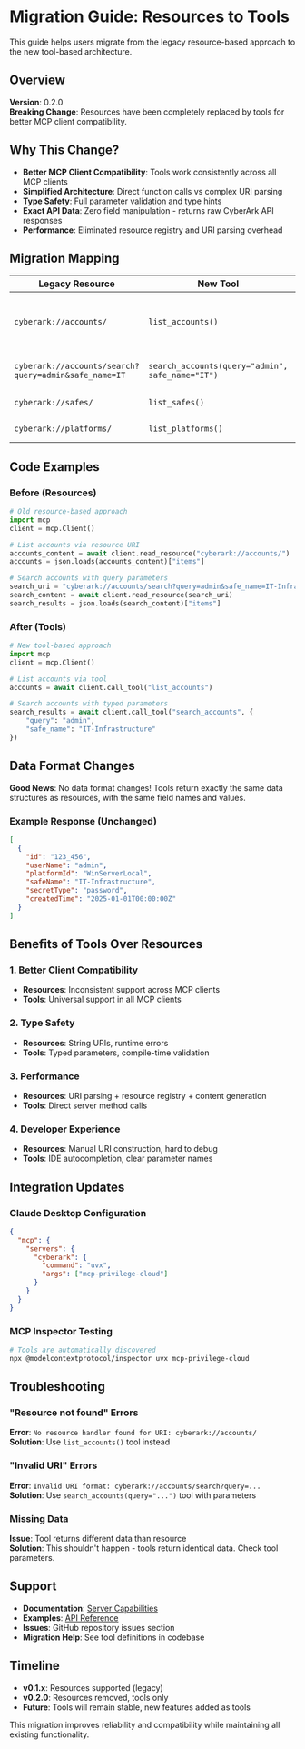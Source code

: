 # Migration Guide: Resources to Tools

This guide helps users migrate from the legacy resource-based approach to the new tool-based architecture.

## Overview

**Version**: 0.2.0  
**Breaking Change**: Resources have been completely replaced by tools for better MCP client compatibility.

## Why This Change?

- **Better MCP Client Compatibility**: Tools work consistently across all MCP clients
- **Simplified Architecture**: Direct function calls vs complex URI parsing
- **Type Safety**: Full parameter validation and type hints
- **Exact API Data**: Zero field manipulation - returns raw CyberArk API responses
- **Performance**: Eliminated resource registry and URI parsing overhead

## Migration Mapping

| Legacy Resource | New Tool | Parameters | Benefits |
|----------------|----------|------------|----------|
| `cyberark://accounts/` | `list_accounts()` | None | Direct function call, better caching |
| `cyberark://accounts/search?query=admin&safe_name=IT` | `search_accounts(query="admin", safe_name="IT")` | Type-safe parameters | Easier to use, IDE support |
| `cyberark://safes/` | `list_safes()` | None | Simplified access |
| `cyberark://platforms/` | `list_platforms()` | None | Direct API data |

## Code Examples

### Before (Resources)
```python
# Old resource-based approach
import mcp
client = mcp.Client()

# List accounts via resource URI
accounts_content = await client.read_resource("cyberark://accounts/")
accounts = json.loads(accounts_content)["items"]

# Search accounts with query parameters  
search_uri = "cyberark://accounts/search?query=admin&safe_name=IT-Infrastructure"
search_content = await client.read_resource(search_uri)
search_results = json.loads(search_content)["items"]
```

### After (Tools)
```python
# New tool-based approach
import mcp
client = mcp.Client()

# List accounts via tool
accounts = await client.call_tool("list_accounts")

# Search accounts with typed parameters
search_results = await client.call_tool("search_accounts", {
    "query": "admin",
    "safe_name": "IT-Infrastructure"
})
```

## Data Format Changes

**Good News**: No data format changes! Tools return exactly the same data structures as resources, with the same field names and values.

### Example Response (Unchanged)
```json
[
  {
    "id": "123_456",
    "userName": "admin",
    "platformId": "WinServerLocal", 
    "safeName": "IT-Infrastructure",
    "secretType": "password",
    "createdTime": "2025-01-01T00:00:00Z"
  }
]
```

## Benefits of Tools Over Resources

### 1. Better Client Compatibility
- **Resources**: Inconsistent support across MCP clients
- **Tools**: Universal support in all MCP clients

### 2. Type Safety
- **Resources**: String URIs, runtime errors
- **Tools**: Typed parameters, compile-time validation

### 3. Performance
- **Resources**: URI parsing + resource registry + content generation
- **Tools**: Direct server method calls

### 4. Developer Experience
- **Resources**: Manual URI construction, hard to debug
- **Tools**: IDE autocompletion, clear parameter names

## Integration Updates

### Claude Desktop Configuration
```json
{
  "mcp": {
    "servers": {
      "cyberark": {
        "command": "uvx",
        "args": ["mcp-privilege-cloud"]
      }
    }
  }
}
```

### MCP Inspector Testing
```bash
# Tools are automatically discovered
npx @modelcontextprotocol/inspector uvx mcp-privilege-cloud
```

## Troubleshooting

### "Resource not found" Errors
**Error**: `No resource handler found for URI: cyberark://accounts/`  
**Solution**: Use `list_accounts()` tool instead

### "Invalid URI" Errors
**Error**: `Invalid URI format: cyberark://accounts/search?query=...`  
**Solution**: Use `search_accounts(query="...")` tool with parameters

### Missing Data
**Issue**: Tool returns different data than resource  
**Solution**: This shouldn't happen - tools return identical data. Check tool parameters.

## Support

- **Documentation**: [Server Capabilities](SERVER_CAPABILITIES.md)
- **Examples**: [API Reference](API_REFERENCE.md)  
- **Issues**: GitHub repository issues section
- **Migration Help**: See tool definitions in codebase

## Timeline

- **v0.1.x**: Resources supported (legacy)
- **v0.2.0**: Resources removed, tools only
- **Future**: Tools will remain stable, new features added as tools

This migration improves reliability and compatibility while maintaining all existing functionality.
